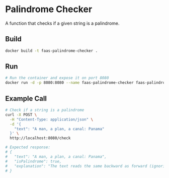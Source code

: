 # Palindrome Checker

A function that checks if a given string is a palindrome.

## Build

```bash
docker build -t faas-palindrome-checker .
```

## Run

```bash
# Run the container and expose it on port 8080
docker run -d -p 8080:8080 --name faas-palindrome-checker faas-palindrome-checker
```

## Example Call

```bash
# Check if a string is a palindrome
curl -X POST \
  -H "Content-Type: application/json" \
  -d '{
    "text": "A man, a plan, a canal: Panama"
  }' \
  http://localhost:8080/check

# Expected response:
# {
#   "text": "A man, a plan, a canal: Panama",
#   "isPalindrome": true,
#   "explanation": "The text reads the same backward as forward (ignoring case, spaces, and non-alphanumeric characters)."
# }
```
